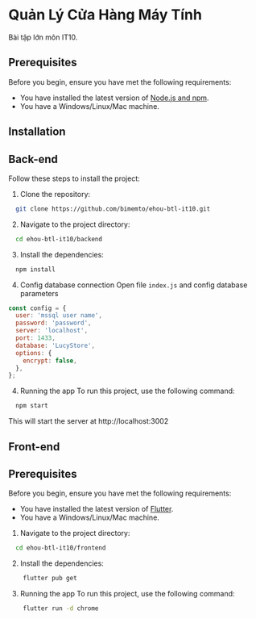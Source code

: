 # Quản Lý Cửa Hàng Máy Tính

Bài tập lớn môn IT10.

## Prerequisites

Before you begin, ensure you have met the following requirements:

- You have installed the latest version of [Node.js and npm](https://nodejs.org/en/download/).
- You have a Windows/Linux/Mac machine.

## Installation 

## Back-end
Follow these steps to install the project:

1. Clone the repository:

```bash 
  git clone https://github.com/bimemto/ehou-btl-it10.git
```

2. Navigate to the project directory:
```bash 
  cd ehou-btl-it10/backend
```
3. Install the dependencies:
```bash 
  npm install
```

4. Config database connection
Open file `index.js` and config database parameters
```js
const config = {
  user: 'mssql user name',
  password: 'password',
  server: 'localhost',
  port: 1433,
  database: 'LucyStore',
  options: {
    encrypt: false,
  },
};
```

4. Running the app
To run this project, use the following command:
```bash 
  npm start
```
This will start the server at http://localhost:3002

## Front-end

## Prerequisites

Before you begin, ensure you have met the following requirements:

- You have installed the latest version of [Flutter](https://flutter.dev/docs/get-started/install).
- You have a Windows/Linux/Mac machine.

1. Navigate to the project directory:
```bash 
  cd ehou-btl-it10/frontend
```
2. Install the dependencies:
```bash 
    flutter pub get
```
3. Running the app
To run this project, use the following command:
```bash 
    flutter run -d chrome
```